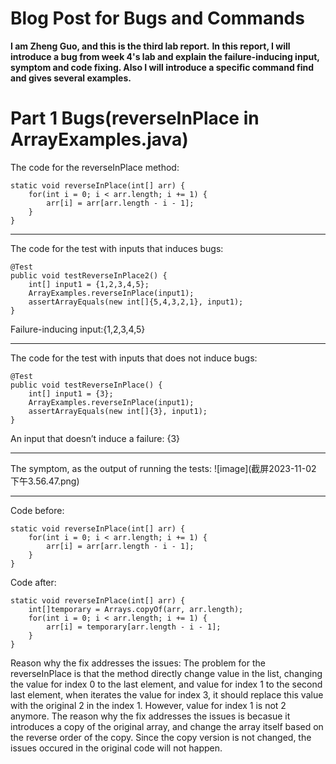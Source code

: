 # Blog Post for Bugs and Commands
**I am Zheng Guo, and this is the third lab report.**
**In this report, I will introduce a bug from week 4's lab and explain the failure-inducing input, symptom and code fixing. Also I will introduce a specific command find and gives several examples.**
# Part 1 Bugs(reverseInPlace in ArrayExamples.java)
The code for the reverseInPlace method: 
```
static void reverseInPlace(int[] arr) {
    for(int i = 0; i < arr.length; i += 1) {
        arr[i] = arr[arr.length - i - 1];
    }
}
```

---

The code for the test with inputs that induces bugs: 
```
@Test
public void testReverseInPlace2() {
    int[] input1 = {1,2,3,4,5};
    ArrayExamples.reverseInPlace(input1);
    assertArrayEquals(new int[]{5,4,3,2,1}, input1);
}
```
Failure-inducing input:{1,2,3,4,5}

---

The code for the test with inputs that does not induce bugs: 
```
@Test 
public void testReverseInPlace() {
    int[] input1 = {3};
    ArrayExamples.reverseInPlace(input1);
    assertArrayEquals(new int[]{3}, input1);
}
```
An input that doesn’t induce a failure: {3}

---

The symptom, as the output of running the tests:
![image](截屏2023-11-02 下午3.56.47.png)

---

Code before:
```
static void reverseInPlace(int[] arr) {
    for(int i = 0; i < arr.length; i += 1) {
        arr[i] = arr[arr.length - i - 1];
    }
}
```

Code after:
```
static void reverseInPlace(int[] arr) {
    int[]temporary = Arrays.copyOf(arr, arr.length);
    for(int i = 0; i < arr.length; i += 1) {
        arr[i] = temporary[arr.length - i - 1];
    }
}
```
Reason why the fix addresses the issues:
The problem for the reverseInPlace is that the method directly change value in the list, changing the value for index 0 to the last element, and value for index 1 to the second last element, when iterates the value for index 3, it should replace this value with the original 2 in the index 1. However, value for index 1 is not 2 anymore. The reason why the fix addresses the issues is becasue it introduces a copy of the original array, and change the array itself based on the reverse order of the copy. Since the copy version is not changed, the issues occured in the original code will not happen. 

